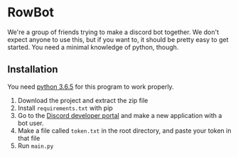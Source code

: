 
# RowBot

We're a group of friends trying to make a discord bot together. We don't expect anyone to use this, but if you want to, it should be pretty easy to get started. You need a minimal knowledge of python, though.

## Installation
You need [python 3.6.5](https://www.python.org/downloads/release/python-365/ "Download here") for this program to work properly. 
1. Download the project and extract the zip file
2. Install `requirements.txt` with pip
3. Go to the [Discord developer portal](http://discordapp.com/developers/applications/) and make a new application with a bot user. 
4. Make a file called `token.txt` in the root directory, and paste your token in that file
5. Run `main.py`
